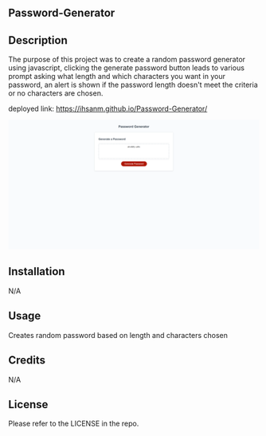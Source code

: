 ## Password-Generator

## Description

The purpose of this project was to create a random password generator using javascript, clicking the generate password button leads to various prompt asking what length and which characters you want in your password, an alert is shown if the password length doesn't meet the criteria or no characters are chosen.

deployed link: https://ihsanm.github.io/Password-Generator/

<img src="images\FireShot Capture 005 - Password Generator - 127.0.0.1.png">

## Installation

N/A

## Usage

Creates random password based on length and characters chosen


## Credits

N/A

## License

Please refer to the LICENSE in the repo.
